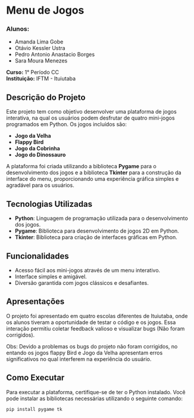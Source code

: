 # Menu de Jogos  

### Alunos:  
- Amanda Lima Gobe  
- Otávio Kessler Ustra  
- Pedro Antonio Anastacio Borges  
- Sara Moura Menezes  

**Curso:** 1° Período CC  
**Instituição:** IFTM - Ituiutaba  

## Descrição do Projeto  

Este projeto tem como objetivo desenvolver uma plataforma de jogos interativa, na qual os usuários podem desfrutar de quatro mini-jogos programados em Python. Os jogos incluídos são:  

- **Jogo da Velha**  
- **Flappy Bird**  
- **Jogo da Cobrinha**  
- **Jogo do Dinossauro**  

A plataforma foi criada utilizando a biblioteca **Pygame** para o desenvolvimento dos jogos e a biblioteca **Tkinter** para a construção da interface do menu, proporcionando uma experiência gráfica simples e agradável para os usuários.  

## Tecnologias Utilizadas  

- **Python**: Linguagem de programação utilizada para o desenvolvimento dos jogos.  
- **Pygame**: Biblioteca para desenvolvimento de jogos 2D em Python.  
- **Tkinter**: Biblioteca para criação de interfaces gráficas em Python.  

## Funcionalidades  

- Acesso fácil aos mini-jogos através de um menu interativo.  
- Interface simples e amigável.  
- Diversão garantida com jogos clássicos e desafiantes.  

## Apresentações  

O projeto foi apresentado em quatro escolas diferentes de Ituiutaba, onde os alunos tiveram a oportunidade de testar o código e os jogos. Essa interação permitiu coletar feedback valioso e visualizar bugs (Não foram corrigidos). 

Obs: Devido a problemas os bugs do projeto não foram corrigidos, no entando os jogos flappy Bird e Jogo da Velha apresentam erros significativos no qual interferem na experiência do usuário. 

## Como Executar  

Para executar a plataforma, certifique-se de ter o Python instalado. Você pode instalar as bibliotecas necessárias utilizando o seguinte comando:  

```bash  
pip install pygame tk
